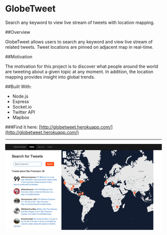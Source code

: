 GlobeTweet
===========

Search any keyword to view live stream of tweets with location mapping.

##Overview

GlobeTweet allows users to search any keyword and view live stream of related tweets. Tweet locations are pinned on adjacent map in real-time.

##Motivation

The motivation for this project is to discover what people around the world are tweeting about a given topic at any moment. In addition, the location mapping provides insight into global trends.

##Built With:

* Node.js
* Express
* Socket.io
* Twitter API
* Mapbox

###Find it here: [http://globetweet.herokuapp.com/](http://globetweet.herokuapp.com/)

--------------------

![ScreenShot](public/images/screenshot.png)
